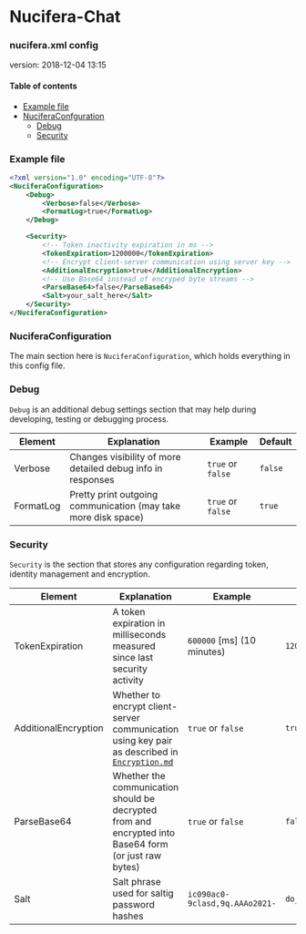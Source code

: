 # Nucifera-Chat
### nucifera.xml config
version: 2018-12-04 13:15

#### Table of contents
* [Example file](#example-file)
* [NuciferaConfguration](#NuciferaConfiguration)
    * [Debug](#debug)
    * [Security](#security)

### Example file
```xml
<?xml version="1.0" encoding="UTF-8"?>
<NuciferaConfiguration>
	<Debug>
		<Verbose>false</Verbose>
		<FormatLog>true</FormatLog>
	</Debug>

	<Security>
		<!-- Token inactivity expiration in ms -->
		<TokenExpiration>1200000</TokenExpiration>
		<!-- Encrypt client-server communication using server key -->
		<AdditionalEncryption>true</AdditionalEncryption>
		<!-- Use Base64 instead of encryped byte streams -->
		<ParseBase64>false</ParseBase64>
		<Salt>your_salt_here</Salt>
	</Security>
</NuciferaConfiguration>
```

### NuciferaConfiguration
The main section here is `NuciferaConfiguration`, which holds everything in this config file.

### Debug
`Debug` is an additional debug settings section that may help during developing, testing or debugging process.

| Element | Explanation | Example | Default |
| --- | --- | --- | --- |
| Verbose | Changes visibility of more detailed debug info in responses | `true` or `false` | `false` |
| FormatLog | Pretty print outgoing communication (may take more disk space) | `true` or `false` | `true` |


### Security
`Security` is the section that stores any configuration regarding token, identity management and encryption.

| Element    | Explanation | Example | Default |
| ---------- | ----------------- | ------- | --- |
| TokenExpiration | A token expiration in milliseconds measured since last security activity | `600000` [ms] (10 minutes) | `1200000` |
| AdditionalEncryption | Whether to encrypt client-server communication using key pair as described in [`Encryption.md`](./Encryption.md) | `true` or `false` | `true` |
| ParseBase64 | Whether the communication should be decrypted from and encrypted into Base64 form (or just raw bytes) | `true` or `false` | `false` |
| Salt | Salt phrase used for saltig password hashes | `ic090ac0-9clasd,9q.AAAo2021-` | `do_not_use_default` |